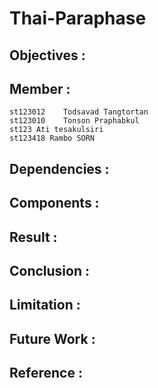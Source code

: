 # Thai-Paraphase
 
## Objectives :

## Member :
```
st123012	Todsavad Tangtortan
st123010	Tonson Praphabkul
st123 Ati tesakulsiri
st123418 Rambo SORN
```

## Dependencies :

## Components :

## Result :

## Conclusion :

## Limitation :

## Future Work :

## Reference :
